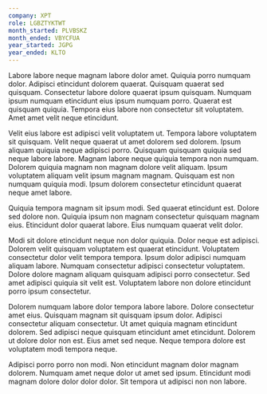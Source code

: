 ```yaml
---
company: XPT
role: LGBZTYKTWT
month_started: PLVBSKZ
month_ended: VBYCFUA
year_started: JGPG
year_ended: KLTO
---
```


Labore labore neque magnam labore dolor amet. Quiquia porro numquam dolor. Adipisci etincidunt dolorem quaerat. Quisquam quaerat sed quisquam. Consectetur labore dolore quaerat ipsum quisquam. Numquam ipsum numquam etincidunt eius ipsum numquam porro. Quaerat est quisquam quiquia. Tempora eius labore non consectetur sit voluptatem. Amet amet velit neque etincidunt.

Velit eius labore est adipisci velit voluptatem ut. Tempora labore voluptatem sit quisquam. Velit neque quaerat ut amet dolorem sed dolorem. Ipsum aliquam quiquia neque adipisci porro. Quisquam quisquam quiquia sed neque labore labore. Magnam labore neque quiquia tempora non numquam. Dolorem quiquia magnam non magnam dolore velit aliquam. Ipsum voluptatem aliquam velit ipsum magnam magnam. Quisquam est non numquam quiquia modi. Ipsum dolorem consectetur etincidunt quaerat neque amet labore.

Quiquia tempora magnam sit ipsum modi. Sed quaerat etincidunt est. Dolore sed dolore non. Quiquia ipsum non magnam consectetur quisquam magnam eius. Etincidunt dolor quaerat labore. Eius numquam quaerat velit dolor.

Modi sit dolore etincidunt neque non dolor quiquia. Dolor neque est adipisci. Dolorem velit quisquam voluptatem est quaerat etincidunt. Voluptatem consectetur dolor velit tempora tempora. Ipsum dolor adipisci numquam aliquam labore. Numquam consectetur adipisci consectetur voluptatem. Dolore dolore magnam aliquam quisquam adipisci porro consectetur. Sed amet adipisci quiquia sit velit est. Voluptatem labore non dolore etincidunt porro ipsum consectetur.

Dolorem numquam labore dolor tempora labore labore. Dolore consectetur amet eius. Quisquam magnam sit quisquam ipsum dolor. Adipisci consectetur aliquam consectetur. Ut amet quiquia magnam etincidunt dolorem. Sed adipisci neque quisquam etincidunt amet etincidunt. Dolorem ut dolore dolor non est. Eius amet sed neque. Neque tempora dolore est voluptatem modi tempora neque.

Adipisci porro porro non modi. Non etincidunt magnam dolor magnam dolorem. Numquam amet neque dolor ut amet sed ipsum. Etincidunt modi magnam dolore dolor dolor dolor. Sit tempora ut adipisci non non labore.
    